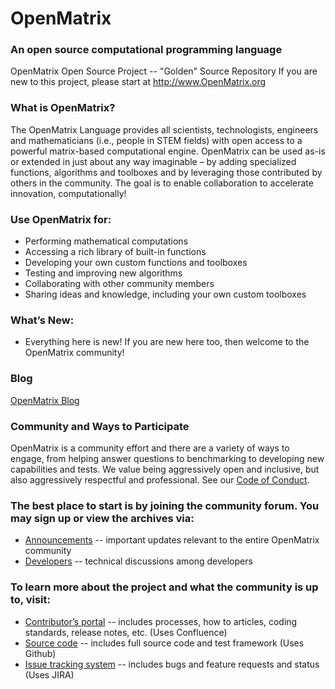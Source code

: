 # OpenMatrix
### An open source computational programming language

OpenMatrix Open Source Project -- "Golden" Source Repository
If you are new to this project, please start at http://www.OpenMatrix.org

### What is OpenMatrix?
The OpenMatrix Language provides all scientists, technologists, engineers and mathematicians (i.e., people in STEM fields) with open access to a powerful matrix-based computational engine. OpenMatrix can be used as-is or extended in just about any way imaginable – by adding specialized functions, algorithms and toolboxes and by leveraging those contributed by others in the community. The goal is to enable collaboration to accelerate innovation, computationally!

### Use OpenMatrix for:
- Performing mathematical computations
- Accessing a rich library of built-in functions
- Developing your own custom functions and toolboxes
- Testing and improving new algorithms
- Collaborating with other community members
- Sharing ideas and knowledge, including your own custom toolboxes

### What’s New:
- Everything here is new! If you are new here too, then welcome to the OpenMatrix community!

### Blog
[OpenMatrix Blog](https://OpenMatrix.atlassian.net/wiki/pages/viewrecentblogposts.action?key=OpenMatrix)

### Community and Ways to Participate
OpenMatrix is a community effort and there are a variety of ways to engage, from helping answer questions to benchmarking to developing new capabilities and tests.  We value being aggressively open and inclusive, but also aggressively respectful and professional.  See our [Code of Conduct](https://OpenMatrix.atlassian.net/wiki/display/OpenMatrix/Code+of+Conduct).

### The best place to start is by joining the community forum.  You may sign up or view the archives via:

- [Announcements](http://community.OpenMatrix.org/c/announcements) -- important updates relevant to the entire OpenMatrix community
- [Developers](http://community.OpenMatrix.org/c/developers) -- technical discussions among developers

### To learn more about the project and what the community is up to, visit:
- [Contributor’s portal](https://OpenMatrix.atlassian.net/wiki) -- includes processes, how to articles, coding standards, release notes, etc.  (Uses Confluence)
- [Source code](https://github.com/OpenMatrixLanguage/OpenMatrixLanguage) -- includes full source code and test framework (Uses Github)
- [Issue tracking system](https://OpenMatrix.atlassian.net)  -- includes bugs and feature requests and status  (Uses JIRA)